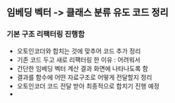 ## 임베딩 벡터 -> 클래스 분류 유도 코드 정리
### 기본 구조 리팩터링 진행함

- 오토인코더와 합치는 것에 맞추어 코드 추가 정리
- 기존 코드 두고 새로 리팩터링 한 이유 : 어려워서
- 간단한 임베딩 벡터 계산 결과 화면에 나타나도록 함
- 결과를 함수에 어떤 자료구조로 어떻게 전달할지 정리
- 오토인코더 코드 전달 받아 최종적으로 합치기 진행 예정
- 